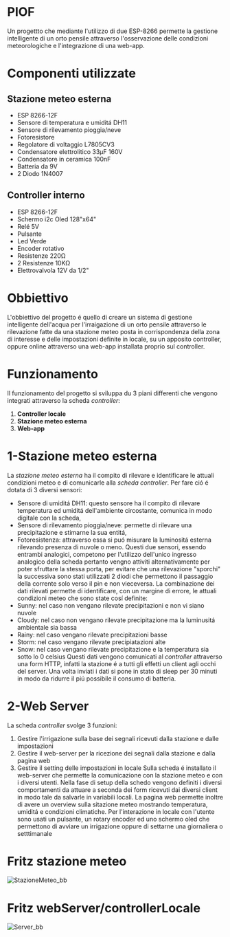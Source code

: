 # PIOF
Un progettto che mediante l'utilizzo di due ESP-8266 permette la gestione intelligente di un orto pensile attraverso l'osservazione delle condizioni meteorologiche e l'integrazione di una web-app.

# Componenti utilizzate
## Stazione meteo esterna
- ESP 8266-12F 
- Sensore di temperatura e umiditá DH11
- Sensore di rilevamento pioggia/neve
- Fotoresistore 
- Regolatore di voltaggio L7805CV3
- Condensatore elettrolitico 33µF 160V
- Condensatore in ceramica 100nF
- Batteria da 9V
- 2 Diodo 1N4007

## Controller interno
- ESP 8266-12F
- Schermo i2c Oled 128"x64"
- Relé 5V
- Pulsante
- Led Verde
- Encoder rotativo 
- Resistenze 220Ω
- 2 Resistenze 10KΩ
- Elettrovalvola 12V da 1/2"


# Obbiettivo
L'obbiettivo del progetto é quello di creare un sistema di gestione intelligente dell'acqua per l'irraigazione di un orto pensile attraverso le rilevazione fatte da una stazione meteo posta in corrispondenza della zona di interesse e delle impostazioni definite in locale, su un apposito controller, oppure online attraverso una web-app installata proprio sul controller.

# Funzionamento
Il funzionamento del progetto si sviluppa du 3 piani differenti che vengono integrati attraverso la scheda _controller_:
1. **Controller locale**
2. **Stazione meteo esterna**
2. **Web-app**

# 1-Stazione meteo esterna
La _stazione meteo esterna_ ha il compito di rilevare e identificare le attuali condizioni meteo e di comunicarle alla _scheda controller_.
Per fare ció é dotata di 3 diversi sensori:
- Sensore di umiditá DH11: questo sensore ha il compito di rilevare temperatura ed umiditá dell'ambiente circostante, comunica in modo digitale con la scheda,
- Sensore di rilevamento pioggia/neve: permette di rilevare una precipitazione e stimarne la sua entitá,
- Fotoresistenza: attraverso essa si puó misurare la luminositá esterna rilevando presenza di nuvole o meno.
Questi due sensori, essendo entrambi analogici, competono per l'utilizzo dell'unico ingresso analogico della scheda pertanto vengno attiviti alternativamente per poter sfruttare la stessa porta, per evitare che una rilevazione "sporchi" la successiva sono stati utilizzati 2 diodi che permettono il passaggio della corrente solo verso il pin e non vieceversa.
La combinazione dei dati rilevati permette di identificare, con un margine di errore, le attuali condizioni meteo che sono state cosí definite:
- Sunny: nel caso non vengano rilevate precipitazioni e non vi siano nuvole
- Cloudy: nel caso non vengano rilevate precipitazione ma la luminusitá ambientale sia bassa
- Rainy: nel caso vengano rilevate precipitazioni basse
- Storm: nel caso vengano rilevate precipiatazioni alte
- Snow: nel caso vengano rilevate precipitazione e la temperatura sia sotto lo 0 celsius
Questi dati vengono comunicati al _controller_ attraverso una form HTTP, infatti la stazione é a tutti gli effetti un client agli occhi del server.
Una volta inviati i dati si pone in stato di sleep per 30 minuti in modo da ridurre il piú possibile il consumo di batteria.

# 2-Web Server
La scheda _controller_ svolge 3 funzioni:
1. Gestire l'irrigazione sulla base dei segnali ricevuti dalla stazione e dalle impostazioni 
2. Gestire il web-server per la ricezione dei segnali dalla stazione e dalla pagina web
3. Gestire il setting delle impostazioni in locale
Sulla scheda é installato il web-server che permette la comunicazione con la stazione meteo e con i diversi utenti.
Nella fase di setup della schedo vengono definiti i diversi comportamenti da attuare a seconda dei form ricevuti dai diversi client in modo tale da salvarle in variabili locali.
La pagina web permette inoltre di avere un overview sulla sitazione meteo mostrando temperatura, umiditá e condizioni climatiche.
Per l'interazione in locale con l'utente sono usati un pulsante, un rotary encoder ed uno schermo oled che permettono di avviare un irrigazione oppure di settarne una giornaliera o setttimanale

# Fritz stazione meteo
![StazioneMeteo_bb](https://user-images.githubusercontent.com/80100758/189505529-eb11b7ca-12f4-41bf-a35c-8edfaba1200a.png)
# Fritz webServer/controllerLocale
![Server_bb](https://user-images.githubusercontent.com/80100758/189505564-763bce01-ac2f-4f7a-a075-e047e7184bd9.jpg)


